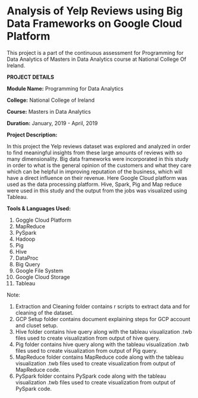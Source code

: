 # Analysis of Yelp Reviews using Big Data Frameworks on Google Cloud Platform

This project is a part of the continuous assessment for Programming for Data Analytics of Masters in Data Analytics course at National College Of Ireland.

**PROJECT DETAILS**

**Module Name:** Programming for Data Analytics

**College:** National College of Ireland

**Course:** Masters in Data Analytics

**Duration:** January, 2019 - April, 2019

**Project Description:** 

In this project the Yelp reviews dataset was explored and analyzed in order to find meaningful insights from these large amounts of reviews with so many dimensionality. Big data frameworks were incorporated in this study in order to what is the general opinion of the customers and what they care which can be helpful in improving reputation of the business, which will have a direct influence on their revenue. Here Google Cloud platform was used as the data processing platform. Hive, Spark, Pig and Map reduce were used in this study and the output from the jobs was visualized using Tableau.

**Tools & Languages Used:**
1. Goggle Cloud Platform
2. MapReduce
3. PySpark
4. Hadoop
5. Pig
6. Hive
7. DataProc
8. Big Query
9. Google File System
10. Google Cloud Storage
11. Tableau

Note: 
1. Extraction and Cleaning folder contains r scripts to extract data and for cleaning of the dataset.
2. GCP Setup folder contains document explaining steps for GCP account and cluset setup.
3. Hive folder contains hive query along with the tableau visualization .twb files used to create visualization from output of hive query.
4. Pig folder contains hive query along with the tableau visualization .twb files used to create visualization from output of Pig
query.
5. MapReduce folder contains MapReduce code along with the tableau visualization .twb files used to create visualization from output of MapReduce code.
6. PySpark folder contains PySpark code along with the tableau visualization .twb files used to create visualization from output of PySpark code.
